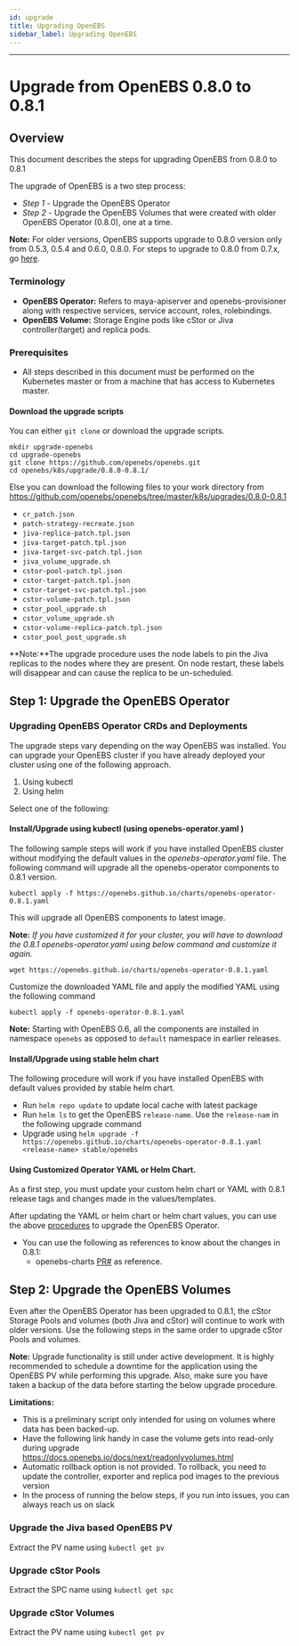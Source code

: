 ```yaml
---
id: upgrade
title: Upgrading OpenEBS
sidebar_label: Upgrading OpenEBS
---
```

------

# Upgrade from OpenEBS 0.8.0 to 0.8.1

## Overview

This document describes the steps for upgrading OpenEBS from 0.8.0 to 0.8.1

The upgrade of OpenEBS is a two step process:

- *Step 1* - Upgrade the OpenEBS Operator
- *Step 2* - Upgrade the OpenEBS Volumes that were created with older OpenEBS Operator (0.8.0), one at a time.

**Note:**
For older versions, OpenEBS supports upgrade to 0.8.0 version only from 0.5.3, 0.5.4 and 0.6.0, 0.8.0. For steps to upgrade to 0.8.0 from 0.7.x, go [here]().

### Terminology

- **OpenEBS Operator:** Refers to maya-apiserver and openebs-provisioner along with respective services, service account, roles, rolebindings.
- **OpenEBS Volume:** Storage Engine pods like cStor or Jiva controller(target)  and replica pods.

### Prerequisites

- All steps described in this document must be performed on the Kubernetes master or from a machine that has access to Kubernetes master.

#### Download the upgrade scripts

You can either `git clone` or download the upgrade scripts.

```
mkdir upgrade-openebs
cd upgrade-openebs
git clone https://github.com/openebs/openebs.git
cd openebs/k8s/upgrade/0.8.0-0.8.1/
```

Else you can download the following files to your work directory from https://github.com/openebs/openebs/tree/master/k8s/upgrades/0.8.0-0.8.1

- `cr_patch.json`
- `patch-strategy-recreate.json`
- `jiva-replica-patch.tpl.json`
- `jiva-target-patch.tpl.json`
- `jiva-target-svc-patch.tpl.json`
- `jiva_volume_upgrade.sh`
- `cstor-pool-patch.tpl.json`
- `cstor-target-patch.tpl.json`
- `cstor-target-svc-patch.tpl.json`
- `cstor-volume-patch.tpl.json`
- `cstor_pool_upgrade.sh`
- `cstor_volume_upgrade.sh`
- `cstor-volume-replica-patch.tpl.json`
- `cstor_pool_post_upgrade.sh` 

**Note:**The upgrade  procedure uses the node labels to pin the Jiva replicas to the nodes where they are present. On node restart, these labels will disappear and can cause the replica to be un-scheduled.

## Step 1: Upgrade the OpenEBS Operator

### Upgrading OpenEBS Operator CRDs and Deployments

The upgrade steps vary depending on the way OpenEBS was installed. You can upgrade your OpenEBS cluster if you have already deployed your cluster using one of the following approach.

1. Using kubectl
2. Using helm

Select one of the following:

#### Install/Upgrade using kubectl (using openebs-operator.yaml )

The following sample steps will work if you have installed OpenEBS cluster without modifying the default values in the *openebs-operator.yaml* file.  The following command will upgrade all the openebs-operator components to 0.8.1 version.  

```
kubectl apply -f https://openebs.github.io/charts/openebs-operator-0.8.1.yaml
```

This will upgrade all OpenEBS components to latest image.

**Note:** *If you have customized it for your cluster, you will have to download the 0.8.1 openebs-operator.yaml using below command and customize it again.* 

```
wget https://openebs.github.io/charts/openebs-operator-0.8.1.yaml
```

Customize the downloaded YAML file and apply the modified YAML using the following command

```
kubectl apply -f openebs-operator-0.8.1.yaml
```

**Note:** Starting with OpenEBS 0.6, all the components are installed in namespace `openebs` as opposed to `default` namespace in earlier releases.

#### Install/Upgrade using stable helm chart

The following procedure will work if you have installed OpenEBS with default values provided by stable helm chart.

- Run `helm repo update` to update local cache with latest package
- Run `helm ls` to get the OpenEBS `release-name`. Use the `release-nam` in the following upgrade command
- Upgrade using `helm upgrade -f https://openebs.github.io/charts/openebs-operator-0.8.1.yaml <release-name> stable/openebs`

#### Using Customized Operator YAML or Helm Chart.

As a first step, you must update your custom helm chart or YAML with 0.8.1 release tags and changes made in the values/templates.

After updating the YAML or helm chart or helm chart values, you can use the above [procedures](https://staging-docs.openebs.io/docs/next/upgrade.html#install-upgrade-using-table-openebs-helm-chart) to upgrade the OpenEBS Operator.

- You can use the following as references to know about the changes in 0.8.1:
  - openebs-charts [PR#](https://github.com/openebs/openebs/pull/) as reference.

## Step 2: Upgrade the OpenEBS Volumes

Even after the OpenEBS Operator has been upgraded to 0.8.1, the cStor Storage Pools and volumes (both Jiva and cStor) will continue to work with older versions. Use the following steps in the same order to upgrade cStor Pools and volumes.

**Note:** Upgrade functionality is still under active development. It is highly recommended to schedule a downtime for the application using the OpenEBS PV while performing this upgrade. Also, make sure you have taken a backup of the data before starting the below upgrade procedure.

**Limitations:**

- This is a preliminary script only intended for using on volumes where data has been backed-up.
- Have the following link handy in case the volume gets into read-only during upgrade <https://docs.openebs.io/docs/next/readonlyvolumes.html>
- Automatic rollback option is not provided. To rollback, you need to update the controller, exporter and replica pod images to the previous version
- In the process of running the below steps, if you run into issues, you can always reach us on slack

### Upgrade the Jiva based OpenEBS PV

Extract the PV name using `kubectl get pv`



### Upgrade cStor Pools

Extract the SPC name using `kubectl get spc`



### Upgrade cStor Volumes

Extract the PV name using `kubectl get pv`



<!-- Hotjar Tracking Code for https://docs.openebs.io -->
<script>
   (function(h,o,t,j,a,r){
       h.hj=h.hj||function(){(h.hj.q=h.hj.q||[]).push(arguments)};
       h._hjSettings={hjid:785693,hjsv:6};
       a=o.getElementsByTagName('head')[0];
       r=o.createElement('script');r.async=1;
       r.src=t+h._hjSettings.hjid+j+h._hjSettings.hjsv;
       a.appendChild(r);
   })(window,document,'https://static.hotjar.com/c/hotjar-','.js?sv=');
</script>


<!-- Global site tag (gtag.js) - Google Analytics -->
<script async src="https://www.googletagmanager.com/gtag/js?id=UA-92076314-12"></script>
<script>
  window.dataLayer = window.dataLayer || [];
  function gtag(){dataLayer.push(arguments);}
  gtag('js', new Date());

  gtag('config', 'UA-92076314-12');
</script>
